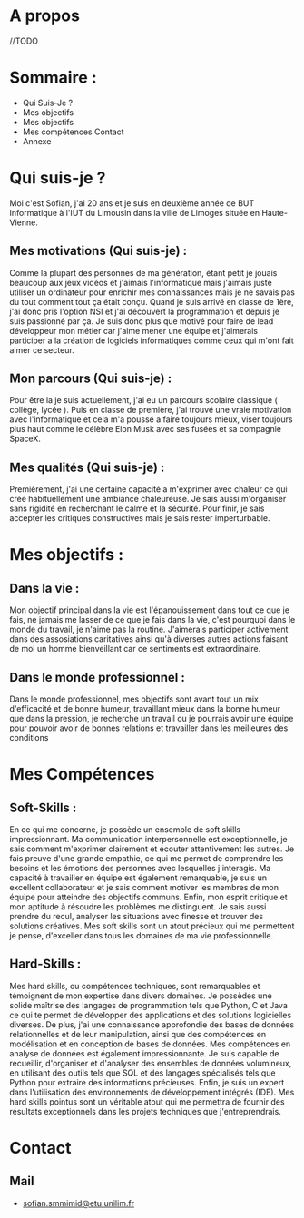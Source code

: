 # A propos 
//TODO



# Sommaire :
- Qui Suis-Je ?
- Mes objectifs
- Mes objectifs
- Mes compétences Contact
- Annexe

# Qui suis-je ? 
Moi c'est Sofian, j'ai 20 ans et je suis en deuxième année de BUT Informatique à l'IUT du Limousin dans la ville de Limoges située en Haute-Vienne.

## Mes motivations (Qui suis-je) :
Comme la plupart des personnes de ma génération, étant petit je jouais beaucoup aux jeux vidéos et j'aimais l'informatique mais j'aimais juste utiliser un ordinateur pour enrichir mes connaissances mais je ne savais pas du tout comment tout ça était conçu. Quand je suis arrivé en classe de 1ère, j'ai donc pris l'option NSI et j'ai découvert la programmation et depuis je suis passionné par ça. Je suis donc plus que motivé pour faire de lead développeur mon métier car j'aime mener une équipe et j'aimerais participer a la création de logiciels informatiques comme ceux qui m'ont fait aimer ce secteur.

## Mon parcours (Qui suis-je) :
Pour être la je suis actuellement, j'ai eu un parcours scolaire classique ( collège, lycée ). Puis en classe de première, j'ai trouvé une vraie motivation avec l'informatique et cela m'a poussé a faire toujours mieux, viser toujours plus haut comme le célèbre Elon Musk avec
ses fusées et sa compagnie SpaceX.

## Mes qualités (Qui suis-je) :
Premièrement, j'ai une certaine capacité a m'exprimer avec chaleur
ce qui crée habituellement une ambiance chaleureuse. Je sais aussi m'organiser sans rigidité en recherchant le calme et la sécurité.
Pour finir, je sais accepter les critiques constructives mais je sais rester imperturbable.

# Mes objectifs : 

## Dans la vie : 

Mon objectif principal dans la
vie est l'épanouissement dans tout
ce que je fais, ne jamais me lasser de
ce que je fais dans la vie, c'est pourquoi
dans le monde du travail, je n'aime pas la routine.
J'aimerais participer activement dans des
assosiations caritatives ainsi qu'à diverses autres
actions faisant de moi un homme bienveillant car ce
sentiments est extraordinaire.

## Dans le monde professionnel : 

Dans le monde professionnel, mes objectifs sont
avant tout un mix d'efficacité et de bonne humeur,
travaillant mieux dans la bonne humeur que dans la
pression, je recherche un travail ou je pourrais
avoir une équipe pour pouvoir avoir de bonnes
relations et travailler dans les meilleures des
conditions

# Mes Compétences 

## Soft-Skills :

En ce qui me concerne, je possède un ensemble de soft
skills impressionnant. Ma communication interpersonnelle est
exceptionnelle, je sais comment m'exprimer clairement et écouter
attentivement les autres. Je fais preuve d'une grande empathie, ce qui
me permet de comprendre les besoins et les émotions des personnes avec
lesquelles j'interagis. Ma capacité à travailler en équipe est
également remarquable, je suis un excellent collaborateur et je sais
comment motiver les membres de mon équipe pour atteindre des objectifs
communs. Enfin, mon esprit critique et mon aptitude à résoudre les
problèmes me distinguent. Je sais aussi prendre du recul, analyser les
situations avec finesse et trouver des solutions créatives. Mes soft
skills sont un atout précieux qui me permettent je pense, d'exceller
dans tous les domaines de ma vie professionnelle.

## Hard-Skills :

Mes hard skills, ou compétences techniques, sont remarquables et
témoignent de mon expertise dans divers domaines. Je possèdes une
solide maîtrise des langages de programmation tels que Python, C
et Java ce qui te permet de développer des applications et des
solutions logicielles diverses. De plus,  j'ai une connaissance
approfondie des bases de données relationnelles et de leur
manipulation, ainsi que des compétences en modélisation et en
conception de bases de données. Mes compétences en analyse de
données est également impressionnante. Je suis capable de
recueillir, d'organiser et d'analyser des ensembles de données
volumineux, en utilisant des outils tels que SQL et des langages
spécialisés tels que Python pour extraire des informations
précieuses. Enfin, je suis un expert dans l'utilisation des
environnements de développement intégrés (IDE). Mes hard skills
pointus sont un véritable atout qui me permettra de fournir des
résultats exceptionnels dans les projets techniques que
j'entreprendrais.

# Contact

## Mail

- sofian.smmimid@etu.unilim.fr



